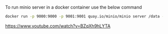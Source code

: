 To run minio server in a docker container use the below command

```sh
docker run -p 9000:9000 -p 9001:9001 quay.io/minio/minio server /data --console-address ":9001"
```

https://www.youtube.com/watch?v=BZqXh9hLYTA